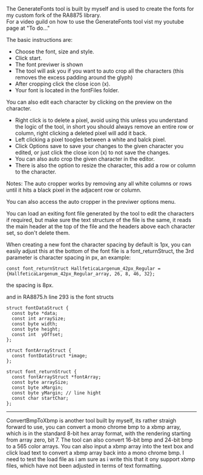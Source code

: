The GenerateFonts tool is built by myself and is used to create the fonts for my custom fork of the RA8875 library. <br>
For a video guild on how to use the GenerateFonts tool vist my youtube page at "To do..."

The basic instructions are:
- Choose the font, size and style.
- Click start.
- The font previwer is shown
- The tool will ask you if you want to auto crop all the characters (this removes the excess padding around the glyph)
- After cropping click the close icon (x).
- Your font is located in the fontFiles folder.

You can also edit each character by clicking on the preview on the character.
- Right click is to delete a pixel, avoid using this unless you understand the logic of the tool, in short you should always remove an entire row or column, right clicking a deleted pixel will add it back.
- Left clicking a pixel toogles between a white and balck pixel.
- Click Options save to save your changes to the given character you edited, or just click the close icon (x) to not save the changes.
- You can also auto crop the given character in the editor.
- There is also the option to resize the character, this add a row or column to the character.


Notes: 
The auto cropper works by removing any all white columns or rows until it hits a black pixel in the adjacent row or column.

You can also access the auto cropper in the previwer options menu.

You can load an exiting font file generated by the tool to edit the characters if required, but make sure the text structure of the file is the same, it reads the main header at the top of the file and the headers above each character set, so don't delete them.

When creating a new font the character spacing by default is 1px, you can easily adjust this at the bottom of the font file is a font_returnStruct, the 3rd parameter is character spacing in px, 
an example:

    const font_returnStruct HallfeticaLargenum_42px_Regular = {HallfeticaLargenum_42px_Regular_array, 26, 8, 46, 32};

the spacing is 8px.

and in RA8875.h line 293 is the font structs 

    struct fontDataStruct {
      const byte *data;
      const int arraySize;
      const byte width;
      const byte height;
      const int  yOffset;
    };
    
    struct fontArrayStruct {
      const fontDataStruct *image;
    };
    
    struct font_returnStruct {
      const fontArrayStruct *fontArray;
      const byte arraySize;
      const byte xMargin;
      const byte yMargin; // line hight
      const char startChar;
    };

--------------------------------------------------------------------------------------------------------------------------------------------------------------------------------------------------------------------------------------------------------------

ConvertBmpToXbmp is another tool built by myself, its rather straigh forward to use, you can convert a mono chrome bmp to a xbmp array, which is in the standard 8-bit hex array format, with the rendering starting from array zero, bit 7.
The tool can also convert 16-bit bmp and 24-bit bmp to a 565 color arrays.
You can also input a xbmp array into the text box and click load text to convert a xbmp array back into a mono chrome bmp.
I need to test the load file as i am sure as i write this that it ony support xbmp files, which have not been adjusted in terms of text formatting.
